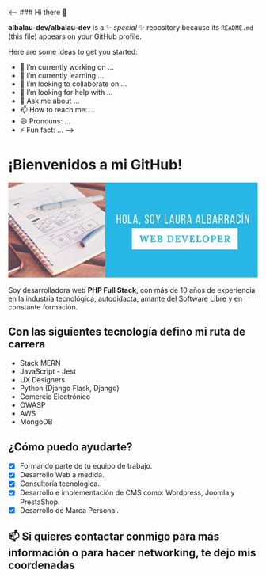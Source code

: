 <-- ### Hi there 👋


**albalau-dev/albalau-dev** is a ✨ _special_ ✨ repository because its `README.md` (this file) appears on your GitHub profile.

Here are some ideas to get you started:

- 🔭 I’m currently working on ...
- 🌱 I’m currently learning ...
- 👯 I’m looking to collaborate on ...
- 🤔 I’m looking for help with ...
- 💬 Ask me about ...
- 📫 How to reach me: ...
- 😄 Pronouns: ...
- ⚡ Fun fact: ... -->


# ¡Bienvenidos a mi GitHub!

![img presentación](https://github.com/albalau-dev/albalau-dev/blob/main/ImgReadmeGitHub.jpg?raw=true)

Soy desarrolladora web **PHP Full Stack**, con más de 10 años de experiencia en la industria tecnológica, autodidacta, amante del Software Libre y en constante formación.

## Con las siguientes tecnología defino mi ruta de carrera

 - Stack MERN
 - JavaScript - Jest
 - UX Designers
 - Python (Django Flask, Django)
 - Comercio Electrónico
 - OWASP
 - AWS
 - MongoDB

## ¿Cómo puedo ayudarte?

 - [x] Formando parte de tu equipo de trabajo.
 - [x] Desarrollo Web a medida.
 - [x] Consultoría tecnológica.
 - [x] Desarrollo e implementación de CMS como: Wordpress, Joomla y
       PrestaShop.
 - [x] Desarrollo de Marca Personal.

##  :mailbox: Si quieres contactar conmigo para más información o para hacer networking, te dejo mis coordenadas

